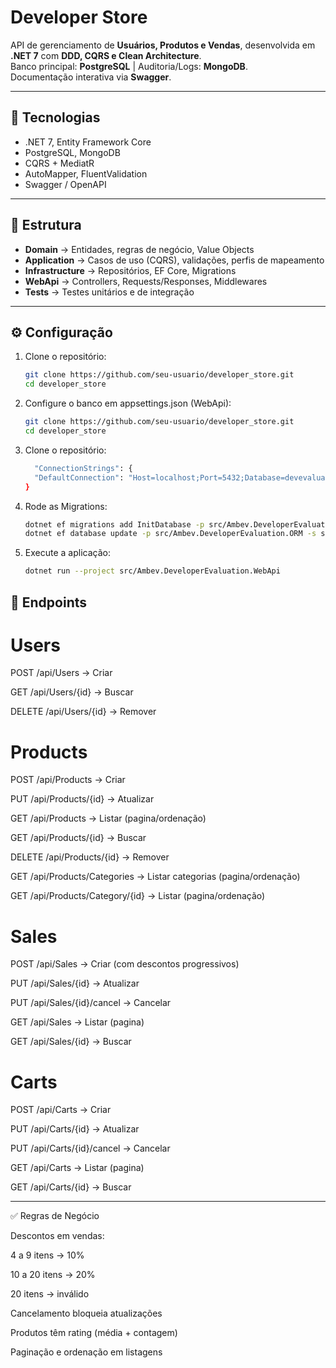 # Developer Store

API de gerenciamento de **Usuários, Produtos e Vendas**, desenvolvida em **.NET 7** com **DDD, CQRS e Clean Architecture**.  
Banco principal: **PostgreSQL** | Auditoria/Logs: **MongoDB**.  
Documentação interativa via **Swagger**.

---

## 🚀 Tecnologias
- .NET 7, Entity Framework Core  
- PostgreSQL, MongoDB  
- CQRS + MediatR  
- AutoMapper, FluentValidation  
- Swagger / OpenAPI  

---

## 📂 Estrutura
- **Domain** → Entidades, regras de negócio, Value Objects  
- **Application** → Casos de uso (CQRS), validações, perfis de mapeamento  
- **Infrastructure** → Repositórios, EF Core, Migrations  
- **WebApi** → Controllers, Requests/Responses, Middlewares  
- **Tests** → Testes unitários e de integração  

---

## ⚙️ Configuração
1. Clone o repositório:
   ```bash
   git clone https://github.com/seu-usuario/developer_store.git
   cd developer_store

1. Configure o banco em appsettings.json (WebApi):
   ```bash
   git clone https://github.com/seu-usuario/developer_store.git
   cd developer_store

2. Clone o repositório:
   ```bash
     "ConnectionStrings": {
     "DefaultConnection": "Host=localhost;Port=5432;Database=devevaluation;Username=postgres;Password=123456"
   }

3. Rode as Migrations:
   ```bash
   dotnet ef migrations add InitDatabase -p src/Ambev.DeveloperEvaluation.ORM -s src/Ambev.DeveloperEvaluation.WebApi
   dotnet ef database update -p src/Ambev.DeveloperEvaluation.ORM -s src/Ambev.DeveloperEvaluation.WebApi

4. Execute a aplicação:
   ```bash
   dotnet run --project src/Ambev.DeveloperEvaluation.WebApi


## 📖 Endpoints
# Users

POST /api/Users → Criar

GET /api/Users/{id} → Buscar

DELETE /api/Users/{id} → Remover

# Products

POST /api/Products → Criar

PUT /api/Products/{id} → Atualizar

GET /api/Products → Listar (pagina/ordenação)

GET /api/Products/{id} → Buscar

DELETE /api/Products/{id} → Remover

GET /api/Products/Categories → Listar categorias (pagina/ordenação)

GET /api/Products/Category/{id} → Listar (pagina/ordenação)

# Sales

POST /api/Sales → Criar (com descontos progressivos)

PUT /api/Sales/{id} → Atualizar

PUT /api/Sales/{id}/cancel → Cancelar

GET /api/Sales → Listar (pagina)

GET /api/Sales/{id} → Buscar

# Carts

POST /api/Carts → Criar 

PUT /api/Carts/{id} → Atualizar

PUT /api/Carts/{id}/cancel → Cancelar

GET /api/Carts → Listar (pagina)

GET /api/Carts/{id} → Buscar

---

✅ Regras de Negócio

Descontos em vendas:

4 a 9 itens → 10%

10 a 20 itens → 20%

20 itens → inválido

Cancelamento bloqueia atualizações

Produtos têm rating (média + contagem)

Paginação e ordenação em listagens
